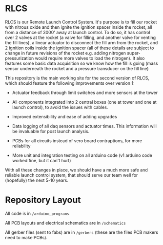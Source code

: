 # RLCS

RLCS is our Remote Launch Control System. It's purpose is to fill our rocket 
with nitrous oxide and then ignite the ignition spacer inside the rocket, all 
from a distance of 3000' away at launch control. To do so, it has control over 
2 valves at the rocket (a valve for filling, and another valve for venting the 
fill lines), a linear actuator to disconnect the fill arm from the rocket, and 
2 ignition coils inside the ignition spacer (all of these details are subject 
to change in future revisions of the rocket e.g. adding nitrogen super-
pressurization would require more valves to load the nitrogen).
It also features some basic data acquisition so we know how the fill is going 
(mass sensor underneath the rocket and a pressure transducer on the fill line)

This repository is the main working site for the second version of RLCS, which 
should feature the following improvements over version 1:

* Actuator feedback through limit switches and more sensors at the tower

* All components integrated into 2 central boxes (one at tower and one at 
launch control), to avoid the issues with cables.
* Improved extensibility and ease of adding upgrades

* Data logging of all daq sensors and actuator times. This information will
be invaluable for post launch analysis.

* PCBs for all circuits instead of vero board contraptions, for more
reliability

* More unit and integration testing on all arduino code (v1 arduino code
worked fine, but it can't hurt)

With all these changes in place, we should have a much more safe and reliable
launch control system, that should serve our team well for (hopefully) the next
5-10 years.


# Repository Layout

All code is in `/arduino_programs`

All PCB layouts and electrical schematics are in `/schematics`

All gerber files (sent to fabs) are in `/gerbers` (these are the files PCB
makers need to make PCBs).
